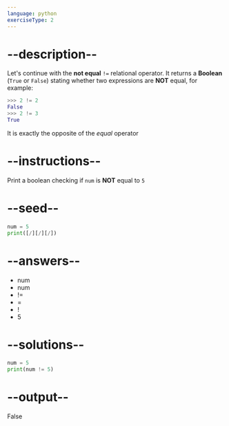 ```yaml
---
language: python
exerciseType: 2
---
```


# --description--

Let's continue with the **not equal** `!=` relational operator.
It returns a **Boolean** (`True` or `False`) stating whether two expressions are **NOT** equal, for example:
```python
>>> 2 != 2
False
>>> 2 != 3
True
```
It is exactly the opposite of the *equal* operator

# --instructions--

Print a boolean checking if `num` is **NOT** equal to `5`

# --seed--

```python
num = 5
print([/][/][/])
```

# --answers--

- num 
- num 
- != 
- = 
- ! 
- 5

# --solutions--

```python
num = 5
print(num != 5)
```

# --output--

False
